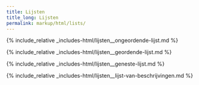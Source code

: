 ```yaml
---
title: Lijsten
title_long: Lijsten
permalink: markup/html/lists/
---
```


{% include_relative _includes-html/lijsten__ongeordende-lijst.md %}

{% include_relative _includes-html/lijsten__geordende-lijst.md %}

{% include_relative _includes-html/lijsten__geneste-lijst.md %}

{% include_relative _includes-html/lijsten__lijst-van-beschrijvingen.md %}